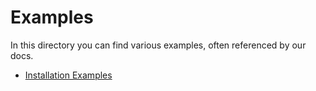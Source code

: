 # Examples

In this directory you can find various examples, often referenced by our docs.

-   [Installation Examples](./installation)

